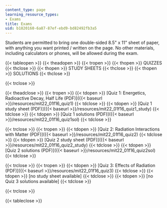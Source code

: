 ```yaml
---
content_type: page
learning_resource_types:
- Exams
title: Exams
uid: b1820160-6a87-87ef-ebd9-bd82492fb3a5
---
```


Students are permitted to bring one double-sided 8.5" x 11" sheet of paper, with anything you want printed / written on the page. No other materials, including calculators or phones, will be allowed during the exam.

{{< tableopen >}}
{{< theadopen >}}
{{< tropen >}}
{{< thopen >}}
QUIZZES
{{< thclose >}}
{{< thopen >}}
STUDY SHEETS
{{< thclose >}}
{{< thopen >}}
SOLUTIONS
{{< thclose >}}

{{< trclose >}}

{{< theadclose >}}
{{< tropen >}}
{{< tdopen >}}
[Quiz 1: Energetics, Radioactive Decay, Half Life (PDF)]({{< baseurl >}}/resources/mit22_01f16_quiz1)
{{< tdclose >}}
{{< tdopen >}}
[Quiz 1 study sheet (PDF)]({{< baseurl >}}/resources/mit22_01f16_quiz1_study)
{{< tdclose >}}
{{< tdopen >}}
[Quiz 1 solutions (PDF)]({{< baseurl >}}/resources/mit22_01f16_quiz1sol)
{{< tdclose >}}

{{< trclose >}}
{{< tropen >}}
{{< tdopen >}}
[Quiz 2: Radiation Interactions with Matter (PDF)]({{< baseurl >}}/resources/mit22_01f16_quiz2)
{{< tdclose >}}
{{< tdopen >}}
[Quiz 2 study sheet (PDF)]({{< baseurl >}}/resources/mit22_01f16_quiz2_study)
{{< tdclose >}}
{{< tdopen >}}
[Quiz 2 solutions (PDF)]({{< baseurl >}}/resources/mit22_01f16_quiz2sol)
{{< tdclose >}}

{{< trclose >}}
{{< tropen >}}
{{< tdopen >}}
[Quiz 3: Effects of Radiation (PDF)]({{< baseurl >}}/resources/mit22_01f16_quiz3)
{{< tdclose >}}
{{< tdopen >}}
\[no study sheet available\]
{{< tdclose >}}
{{< tdopen >}}
\[no Quiz 3 solutions available\]
{{< tdclose >}}

{{< trclose >}}

{{< tableclose >}}